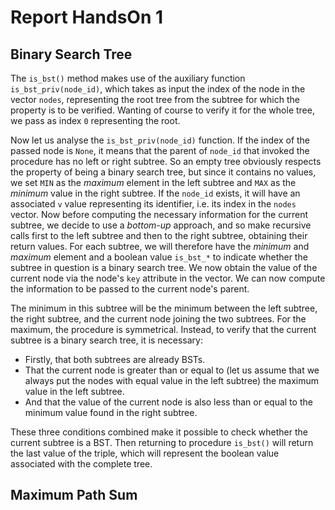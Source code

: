 # Report HandsOn 1

## Binary Search Tree

The `is_bst()` method makes use of the auxiliary function `is_bst_priv(node_id)`, which takes as input the index of the node in the vector `nodes`, representing the root tree from the subtree for which the property is to be verified. Wanting of course to verify it for the whole tree, we pass as index `0` representing the root.

Now let us analyse the `is_bst_priv(node_id)` function. If the index of the passed node is `None`, it means that the parent of `node_id` that invoked the procedure has no left or right subtree. So an empty tree obviously respects the property of being a binary search tree, but since it contains no values, we set `MIN` as the *maximum* element in the left subtree and `MAX` as the *minimum* value in the right subtree.
If the `node_id` exists, it will have an associated `v` value representing its identifier, i.e. its index in the `nodes` vector. Now before computing the necessary information for the current subtree, we decide to use a *bottom-up* approach, and so make recursive calls first to the left subtree and then to the right subtree, obtaining their return values. For each subtree, we will therefore have the *minimum* and *maximum* element and a boolean value `is_bst_*` to indicate whether the subtree in question is a binary search tree. We now obtain the value of the current node via the node's `key` attribute in the vector.
We can now compute the information to be passed to the current node's parent.

The minimum in this subtree will be the minimum between the left subtree, the right subtree, and the current node joining the two subtrees. For the maximum, the procedure is symmetrical. Instead, to verify that the current subtree is a binary search tree, it is necessary:

- Firstly, that both subtrees are already BSTs.
- That the current node is greater than or equal to (let us assume that we always put the nodes with equal value in the left subtree) the maximum value in the left subtree.
- And that the value of the current node is also less than or equal to the minimum value found in the right subtree.

These three conditions combined make it possible to check whether the current subtree is a BST. Then returning to procedure `is_bst()` will return the last value of the triple, which will represent the boolean value associated with the complete tree.

## Maximum Path Sum
